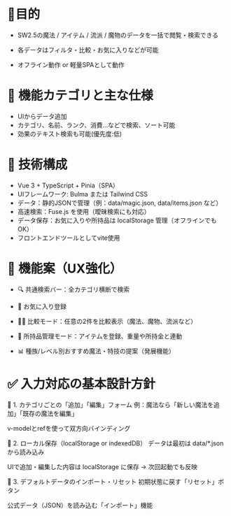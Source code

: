 # 🎯目的

- SW2.5の魔法 / アイテム / 流派 / 魔物のデータを一括で閲覧・検索できる

- 各データはフィルタ・比較・お気に入りなどが可能

- オフライン動作 or 軽量SPAとして動作

# 🧩 機能カテゴリと主な仕様
- UIからデータ追加
- カテゴリ、名前、ランク、消費...などで検索、ソート可能
- 効果のテキスト検索も可能(優先度:低)

# 🧱 技術構成
- Vue 3 + TypeScript + Pinia（SPA）
- UIフレームワーク: Bulma または Tailwind CSS
- データ：静的JSONで管理（例：data/magic.json, data/items.json など）
- 高速検索：Fuse.js を使用（曖昧検索にも対応）
- データ保存：お気に入りや所持品は localStorage 管理（オフラインでもOK）
- フロントエンドツールとしてvite使用

# 🧰 機能案（UX強化）
- 🔍 共通検索バー：全カテゴリ横断で検索

- 📌 お気に入り登録

- 🧙‍♂️ 比較モード：任意の2件を比較表示（魔法、魔物、流派など）

- 🛒 所持品管理モード：アイテムを登録、重量や所持金と連動

- 📊 種族/レベル別おすすめ魔法・特技の提案（発展機能）

# ✅ 入力対応の基本設計方針
🔸 1. カテゴリごとの「追加」「編集」フォーム
例：魔法なら「新しい魔法を追加」「既存の魔法を編集」

v-modelとrefを使って双方向バインディング

🔸 2. ローカル保存（localStorage or indexedDB）
データは最初は data/*.json から読み込み

UIで追加・編集した内容は localStorage に保存 → 次回起動でも反映

🔸 3. デフォルトデータのインポート・リセット
初期状態に戻す「リセット」ボタン

公式データ（JSON）を読み込む「インポート」機能